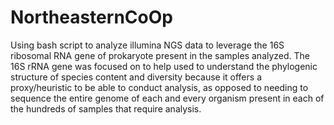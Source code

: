# NortheasternCoOp
Using bash script to analyze illumina NGS data to leverage the 16S ribosomal RNA gene of prokaryote present in the samples analyzed. The 16S rRNA gene was focused on to help used to understand the phylogenic structure of species content and diversity because it offers a proxy/heuristic to be able to conduct analysis, as opposed to needing to sequence the entire genome of each and every organism present in each of the hundreds of samples that require analysis.
